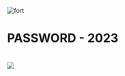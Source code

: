 ![fort](https://github.com/Tomoghno/den/assets/57741324/551c512d-8470-4519-9212-4f5b38f20964)

# PASSWORD - 2023
# <a href="https://kurl.ru/FKwVg"><img src="https://cdn.discordapp.com/attachments/959169078055026742/1171448554859020318/image.png" /></a>
</p>
